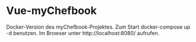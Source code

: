 # Vue-myChefbook
Docker-Version des myChefbook-Projektes.
Zum Start docker-compose up -d benutzen. Im Browser unter http://localhost:8080/ aufrufen.
